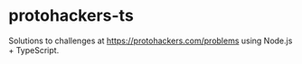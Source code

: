 # protohackers-ts

Solutions to challenges at https://protohackers.com/problems using Node.js + TypeScript.
